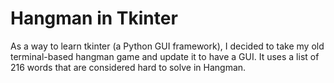 # Hangman in Tkinter
As a way to learn tkinter (a Python GUI framework), I decided to take my old terminal-based hangman game and update it to have a GUI. It uses a list of 216 words that are considered hard to solve in Hangman.
